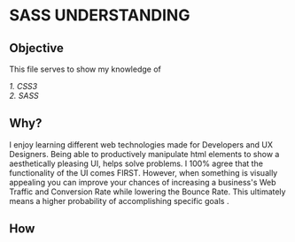 # **SASS UNDERSTANDING**


## Objective 

This file serves to show my knowledge of

_1. CSS3_  
_2. SASS_

## Why? 
I enjoy learning different web technologies made for Developers and UX Designers. Being able to productively manipulate html elements to show a aesthetically pleasing UI, helps solve problems. I 100% agree that the functionality of the UI comes FIRST. However, when something is visually appealing you can improve your chances of increasing a business's Web Traffic and Conversion Rate while lowering the Bounce Rate. This ultimately means a higher probability of accomplishing specific goals .

## How 




